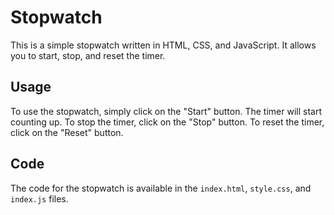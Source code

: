 # Stopwatch

This is a simple stopwatch written in HTML, CSS, and JavaScript. It allows you to start, stop, and reset the timer.

## Usage

To use the stopwatch, simply click on the "Start" button. The timer will start counting up. To stop the timer, click on the "Stop" button. To reset the timer, click on the "Reset" button.

## Code

The code for the stopwatch is available in the `index.html`, `style.css`, and `index.js` files.
